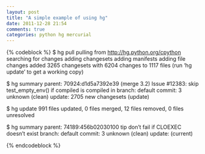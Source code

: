 ```yaml
---
layout: post
title: "A simple example of using hg"
date: 2011-12-28 21:54
comments: true
categories: python hg mercurial
---
```


{% codeblock %}
$ hg pull
pulling from http://hg.python.org/cpython
searching for changes
adding changesets
adding manifests
adding file changes
added 3265 changesets with 6204 changes to 1117 files
(run ‘hg update’ to get a working copy)

$ hg summary
parent: 70924:d1d5a7392e39 
(merge 3.2) Issue #12383: skip test_empty_env() if compiled is compiled in
branch: default
commit: 3 unknown (clean)
update: 2705 new changesets (update)

$ hg update
991 files updated, 0 files merged, 12 files removed, 0 files unresolved

$ hg summary
parent: 74189:456b02030100 tip
don’t fail if CLOEXEC doesn’t exist
branch: default
commit: 3 unknown (clean)
update: (current)


{% endcodeblock %}